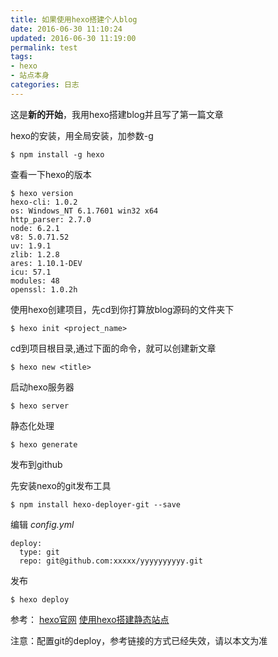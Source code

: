 ```yaml
---
title: 如果使用hexo搭建个人blog
date: 2016-06-30 11:10:24
updated: 2016-06-30 11:19:00
permalink: test
tags:
- hexo
- 站点本身
categories: 日志
---
```


这是**新的开始**，我用hexo搭建blog并且写了第一篇文章

hexo的安装，用全局安装，加参数-g
```{bash}
$ npm install -g hexo
```

查看一下hexo的版本
```{bash}
$ hexo version
hexo-cli: 1.0.2
os: Windows_NT 6.1.7601 win32 x64
http_parser: 2.7.0
node: 6.2.1
v8: 5.0.71.52
uv: 1.9.1
zlib: 1.2.8
ares: 1.10.1-DEV
icu: 57.1
modules: 48
openssl: 1.0.2h
```

使用hexo创建项目，先cd到你打算放blog源码的文件夹下
```{bash}
$ hexo init <project_name>
```

cd到项目根目录,通过下面的命令，就可以创建新文章
```{bash}
$ hexo new <title>
```

启动hexo服务器
```{bash}
$ hexo server
```

静态化处理
```{bash}
$ hexo generate
```

发布到github

先安装nexo的git发布工具
```{bash}
$ npm install hexo-deployer-git --save
```

编辑 _config.yml_
```{bash}
deploy:
  type: git
  repo: git@github.com:xxxxx/yyyyyyyyyy.git
```

发布
```{bash}
$ hexo deploy
```

参考：
[hexo官网](https://hexo.io/)
[使用hexo搭建静态站点](http://blog.fens.me/hexo-blog-github/)

注意：配置git的deploy，参考链接的方式已经失效，请以本文为准
